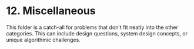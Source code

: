 # 12. Miscellaneous

This folder is a catch-all for problems that don't fit neatly into the other categories. This can include design questions, system design concepts, or unique algorithmic challenges.
